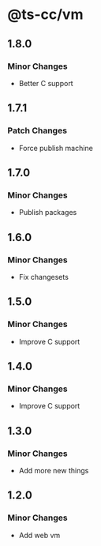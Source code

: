 # @ts-cc/vm

## 1.8.0

### Minor Changes

- Better C support

## 1.7.1

### Patch Changes

- Force publish machine

## 1.7.0

### Minor Changes

- Publish packages

## 1.6.0

### Minor Changes

- Fix changesets

## 1.5.0

### Minor Changes

- Improve C support

## 1.4.0

### Minor Changes

- Improve C support

## 1.3.0

### Minor Changes

- Add more new things

## 1.2.0

### Minor Changes

- Add web vm
